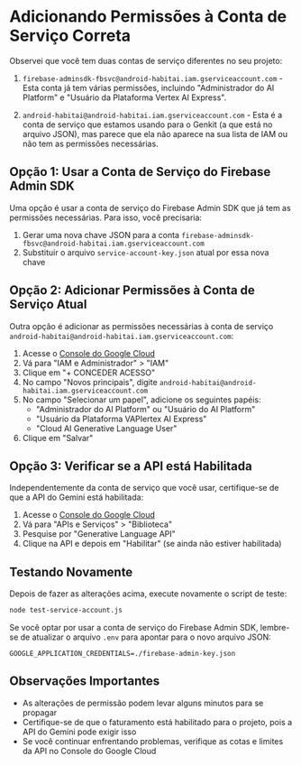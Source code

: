 # Adicionando Permissões à Conta de Serviço Correta

Observei que você tem duas contas de serviço diferentes no seu projeto:

1. `firebase-adminsdk-fbsvc@android-habitai.iam.gserviceaccount.com` - Esta conta já tem várias permissões, incluindo "Administrador do AI Platform" e "Usuário da Plataforma Vertex AI Express".

2. `android-habitai@android-habitai.iam.gserviceaccount.com` - Esta é a conta de serviço que estamos usando para o Genkit (a que está no arquivo JSON), mas parece que ela não aparece na sua lista de IAM ou não tem as permissões necessárias.

## Opção 1: Usar a Conta de Serviço do Firebase Admin SDK

Uma opção é usar a conta de serviço do Firebase Admin SDK que já tem as permissões necessárias. Para isso, você precisaria:

1. Gerar uma nova chave JSON para a conta `firebase-adminsdk-fbsvc@android-habitai.iam.gserviceaccount.com`
2. Substituir o arquivo `service-account-key.json` atual por essa nova chave

## Opção 2: Adicionar Permissões à Conta de Serviço Atual

Outra opção é adicionar as permissões necessárias à conta de serviço `android-habitai@android-habitai.iam.gserviceaccount.com`:

1. Acesse o [Console do Google Cloud](https://console.cloud.google.com/)
2. Vá para "IAM e Administrador" > "IAM"
3. Clique em "+ CONCEDER ACESSO"
4. No campo "Novos principais", digite `android-habitai@android-habitai.iam.gserviceaccount.com`
5. No campo "Selecionar um papel", adicione os seguintes papéis:
   - "Administrador do AI Platform" ou "Usuário do AI Platform"
   - "Usuário da Plataforma VAPIertex AI Express"
   - "Cloud AI Generative Language  User"
6. Clique em "Salvar"

## Opção 3: Verificar se a API está Habilitada

Independentemente da conta de serviço que você usar, certifique-se de que a API do Gemini está habilitada:

1. Acesse o [Console do Google Cloud](https://console.cloud.google.com/)
2. Vá para "APIs e Serviços" > "Biblioteca"
3. Pesquise por "Generative Language API"
4. Clique na API e depois em "Habilitar" (se ainda não estiver habilitada)

## Testando Novamente

Depois de fazer as alterações acima, execute novamente o script de teste:

```bash
node test-service-account.js
```

Se você optar por usar a conta de serviço do Firebase Admin SDK, lembre-se de atualizar o arquivo `.env` para apontar para o novo arquivo JSON:

```
GOOGLE_APPLICATION_CREDENTIALS=./firebase-admin-key.json
```

## Observações Importantes

- As alterações de permissão podem levar alguns minutos para se propagar
- Certifique-se de que o faturamento está habilitado para o projeto, pois a API do Gemini pode exigir isso
- Se você continuar enfrentando problemas, verifique as cotas e limites da API no Console do Google Cloud

